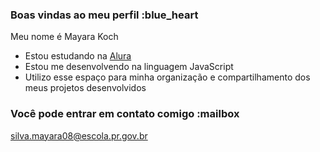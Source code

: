 ### Boas vindas ao meu perfil :blue_heart

Meu nome é Mayara Koch

- Estou estudando na [Alura](https://www.alura.com.br)
- Estou me desenvolvendo na linguagem JavaScript
- Utilizo esse espaço para minha organização e compartilhamento dos meus projetos desenvolvidos

### Você pode entrar em contato comigo :mailbox

silva.mayara08@escola.pr.gov.br

